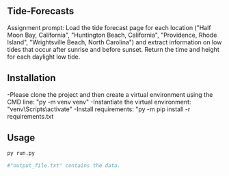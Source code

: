 ## Tide-Forecasts

Assignment prompt: Load the tide forecast page for each location ("Half Moon Bay, California", "Huntington Beach, California", "Providence, Rhode Island", "Wrightsville Beach, North Carolina") and extract information on low tides that occur after sunrise and before sunset. Return the time and height for each daylight low tide.


## Installation

-Please clone the project and then create a virtual environment using the CMD line: "py -m venv venv"
-Instantiate the virtual environment: "venv\Scripts\activate"
-Install requirements: "py -m pip install -r requirements.txt


## Usage

```python
py run.py

#"output_file.txt" contains the data.
```

